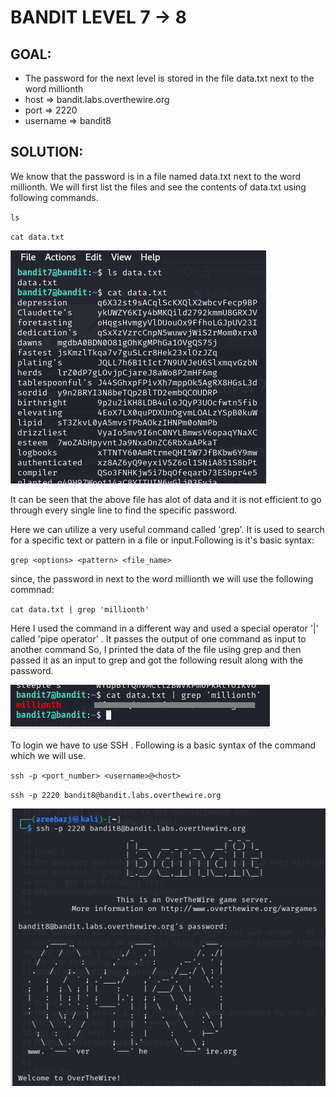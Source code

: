 # BANDIT LEVEL 7 -> 8


## GOAL:

- The password for the next level is stored in the file data.txt next to the word millionth
- host => bandit.labs.overthewire.org
- port => 2220
- username => bandit8

## SOLUTION:

We know that the password is in a file named data.txt next to the word millionth. We will first list the files and see the contents of data.txt using following commands.

`ls`

`cat data.txt`

![Bandit8.1](./images/Bandit8.1.png "Bandit8.1")

It can be seen that the above file has alot of data and it is not efficient to go through every single line to find the specific password.

Here we can utilize a very useful command called 'grep'. It is used to search for a specific text or pattern in a file or input.Following is it's basic syntax:

`grep <options> <pattern> <file_name>`

since, the password in next to the word millionth we will use the following commnad:

`cat data.txt | grep 'millionth'`

Here I used the command in a different way and used a special operator '|' called 'pipe operator' . It passes the output of one command as input to another command So, I printed the data of the file using grep and then passed it as an input to grep and got the following result along with the password.

![Bandit8.2](./images/Bandit8.2.png "Bandit8.2")

To login we have to use SSH . Following is a basic syntax of the command which we will use.

`ssh -p <port_number> <username>@<host>`

`ssh -p 2220 bandit8@bandit.labs.overthewire.org`

![Bandit8.3](./images/Bandit8.3.png "Bandit8.3")




